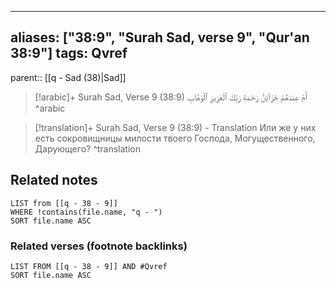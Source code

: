 
---
aliases: ["38:9", "Surah Sad, verse 9", "Qur'an 38:9"]
tags: Qvref
---

parent:: [[q - Sad (38)|Sad]]

> [!arabic]+ Surah Sad, Verse 9 (38:9)
> <span class="quran-arabic">أَمْ عِندَهُمْ خَزَآئِنُ رَحْمَةِ رَبِّكَ ٱلْعَزِيزِ ٱلْوَهَّابِ</span>
^arabic

> [!translation]+ Surah Sad, Verse 9 (38:9) - Translation
> Или же у них есть сокровищницы милости твоего Господа, Могущественного, Дарующего?
^translation



## Related notes
```dataview
LIST from [[q - 38 - 9]]
WHERE !contains(file.name, "q - ")
SORT file.name ASC
```

### Related verses (footnote backlinks)
```dataview
LIST FROM [[q - 38 - 9]] AND #Qvref
SORT file.name ASC
```

